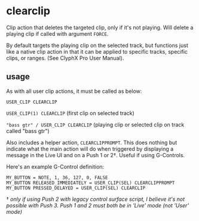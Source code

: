 # clearclip

Clip action that deletes the targeted clip, only if it's not playing. Will delete a playing clip if called with argument `FORCE`.

By default targets the playing clip on the selected track, but functions just like a native clip action in that it can be applied to specific tracks, specific clips, or ranges. (See ClyphX Pro User Manual).

## usage

As with all user clip actions, it must be called as below:

`USER_CLIP CLEARCLIP`

`USER_CLIP(1) CLEARCLIP` (first clip on selected track)

`"bass gtr" / USER_CLIP CLEARCLIP` (playing clip or selected clip on track called "bass gtr")

Also includes a helper action, `CLEARCLIPPROMPT`. This does nothing but indicate what the main action will do when triggered by displaying a message in the Live UI and on a Push 1 or 2†. Useful if using G-Controls.

Here's an example G-Control definition:

```
MY_BUTTON = NOTE, 1, 36, 127, 0, FALSE
MY_BUTTON RELEASED_IMMEDIATELY = USER_CLIP(SEL) CLEARCLIPPROMPT
MY_BUTTON PRESSED_DELAYED = USER_CLIP(SEL) CLEARCLIP
```

† _only if using Push 2 with legacy control surface script, I believe it's not possible with Push 3. Push 1 and 2 must both be in 'Live' mode (not 'User' mode)_